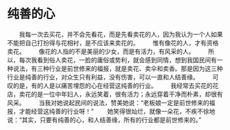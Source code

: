 # 纯善的心
　　我每一次去买花，并不会先看花，而是先看卖花的人，因为我认为一个人如果不能把自己打扮得与花相衬，是不应该来卖花的。 
　　惟有像花的人，才有资格卖花。 
　　像花的人指的不是美丽的少女，而是有活力，有风采的人。 
　　所以，每次我看到俗人卖花，一脸的庸俗或势利，就会感到同情，想到我国民间有一种说法，有三种行业是前世修来的福报，就是卖花、卖伞和卖香。那是因为这三种行业是纯善的行业，对众生只有利益，没有伤害，可以一直和人结善缘。 
　　可叹的是，有的人是以痛苦埋怨的心在经营这纯善的行业。 
　　我经常去买花的花店，卖花的是一位中年妇人，永远笑着，很有活力；永远穿着干净而朴素，却很有风采。 
　　当我对她说起民间的说法，赞美她说：“老板娘一定是前世修来的福报，才能经营这纯善的行业呀！” 
　　她笑得很灿烂，就像一朵花，不疾不徐地说：“其实，只要有纯善的心，和人结善缘，所有的行业都是前世修来的。”
 